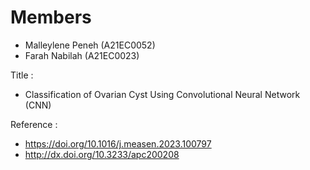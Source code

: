 # Members
- Malleylene Peneh (A21EC0052)
- Farah Nabilah (A21EC0023)

Title :
- Classification of Ovarian Cyst Using Convolutional Neural Network (CNN)

Reference : 
- https://doi.org/10.1016/j.measen.2023.100797
- http://dx.doi.org/10.3233/apc200208
